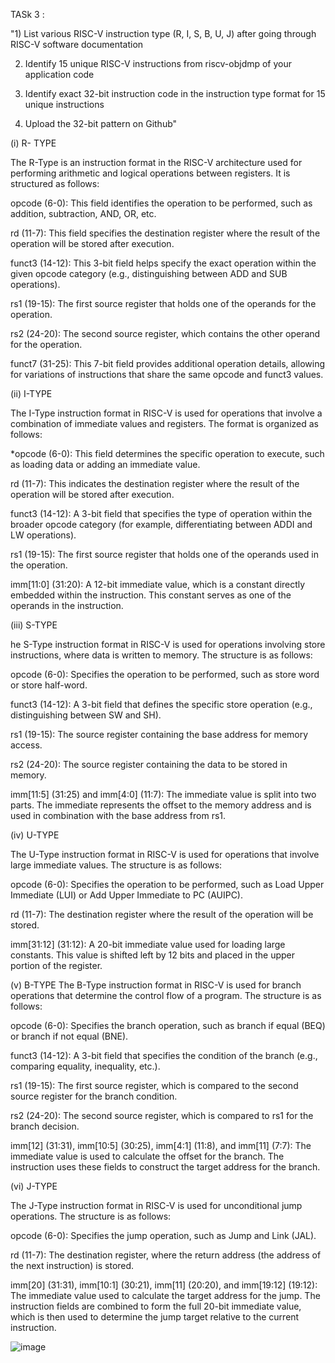 TASk 3 :


"1) List various RISC-V instruction type (R, I, S, B, U, J) after going through RISC-V software documentation

2) Identify 15 unique RISC-V instructions from riscv-objdmp of your application code 

3) Identify exact 32-bit instruction code in the instruction type format for 15 unique instructions

4) Upload the 32-bit pattern on Github"


(i) R- TYPE

The R-Type is an instruction format in the RISC-V architecture used for performing arithmetic and logical operations between registers. It is structured as follows:

opcode (6-0): This field identifies the operation to be performed, such as addition, subtraction, AND, OR, etc.

rd (11-7): This field specifies the destination register where the result of the operation will be stored after execution.

funct3 (14-12): This 3-bit field helps specify the exact operation within the given opcode category (e.g., distinguishing between ADD and SUB operations).

rs1 (19-15): The first source register that holds one of the operands for the operation.

rs2 (24-20): The second source register, which contains the other operand for the operation.

funct7 (31-25): This 7-bit field provides additional operation details, allowing for variations of instructions that share the same opcode and funct3 values.



(ii) I-TYPE

The I-Type instruction format in RISC-V is used for operations that involve a combination of immediate values and registers. The format is organized as follows:

*opcode (6-0): This field determines the specific operation to execute, such as loading data or adding an immediate value.

rd (11-7): This indicates the destination register where the result of the operation will be stored after execution.

funct3 (14-12): A 3-bit field that specifies the type of operation within the broader opcode category (for example, differentiating between ADDI and LW operations).

rs1 (19-15): The first source register that holds one of the operands used in the operation.

imm[11:0] (31:20): A 12-bit immediate value, which is a constant directly embedded within the instruction. This constant serves as one of the operands in the instruction.



(iii) S-TYPE

he S-Type instruction format in RISC-V is used for operations involving store instructions, where data is written to memory. The structure is as follows:

opcode (6-0): Specifies the operation to be performed, such as store word or store half-word.

funct3 (14-12): A 3-bit field that defines the specific store operation (e.g., distinguishing between SW and SH).

rs1 (19-15): The source register containing the base address for memory access.

rs2 (24-20): The source register containing the data to be stored in memory.

imm[11:5] (31:25) and imm[4:0] (11:7): The immediate value is split into two parts. The immediate represents the offset to the memory address and is used in combination with the base address from rs1.




(iv) U-TYPE

The U-Type instruction format in RISC-V is used for operations that involve large immediate values. The structure is as follows:

opcode (6-0): Specifies the operation to be performed, such as Load Upper Immediate (LUI) or Add Upper Immediate to PC (AUIPC).

rd (11-7): The destination register where the result of the operation will be stored.

imm[31:12] (31:12): A 20-bit immediate value used for loading large constants. This value is shifted left by 12 bits and placed in the upper portion of the register.






(v) B-TYPE The B-Type instruction format in RISC-V is used for branch operations that determine the control flow of a program. The structure is as follows:

opcode (6-0): Specifies the branch operation, such as branch if equal (BEQ) or branch if not equal (BNE).

funct3 (14-12): A 3-bit field that specifies the condition of the branch (e.g., comparing equality, inequality, etc.).

rs1 (19-15): The first source register, which is compared to the second source register for the branch condition.

rs2 (24-20): The second source register, which is compared to rs1 for the branch decision.

imm[12] (31:31), imm[10:5] (30:25), imm[4:1] (11:8), and imm[11] (7:7): The immediate value is used to calculate the offset for the branch. The instruction uses these fields to construct the target address for the branch.






(vi) J-TYPE

The J-Type instruction format in RISC-V is used for unconditional jump operations. The structure is as follows:

opcode (6-0): Specifies the jump operation, such as Jump and Link (JAL).

rd (11-7): The destination register, where the return address (the address of the next instruction) is stored.

imm[20] (31:31), imm[10:1] (30:21), imm[11] (20:20), and imm[19:12] (19:12): The immediate value used to calculate the target address for the jump. The instruction fields are combined to form the full 20-bit immediate value, which is then used to determine the jump target relative to the current instruction.






![image](https://github.com/user-attachments/assets/84df9c3a-2228-48e4-bc23-0c3d29993b94)

